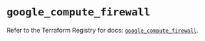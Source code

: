 # `google_compute_firewall`

Refer to the Terraform Registry for docs: [`google_compute_firewall`](https://registry.terraform.io/providers/hashicorp/google/5.33.0/docs/resources/compute_firewall).
